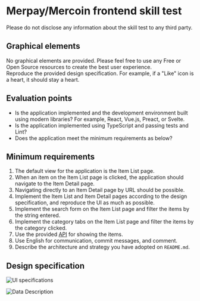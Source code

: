 # Merpay/Mercoin frontend skill test

Please do not disclose any information about the skill test to any third party.

## Graphical elements

No graphical elements are provided. Please feel free to use any Free or Open Source resources to create the best user experience.  
Reproduce the provided design specification. For example, if a "Like" icon is a heart, it should stay a heart.

## Evaluation points

* Is the application implemented and the development environment built using modern libraries? For example, React, Vue.js, Preact, or Svelte.
* Is the application implemented using TypeScript and passing tests and Lint?
* Does the application meet the minimum requirements as below?

## Minimum requirements

1. The default view for the application is the Item List page.
2. When an item on the Item List page is clicked, the application should navigate to the Item Detail page.
3. Navigating directly to an Item Detail page by URL should be possible.
4. Implement the Item List and Item Detail pages according to the design specification, and reproduce the UI as much as possible.
5. Implement the search form on the Item List page and filter the items by the string entered.
6. Implement the category tabs on the Item List page and filter the items by the category clicked.
7. Use the provided [API](./API.md) for showing the items.
8. Use English for communication, commit messages, and comment.
9. Describe the architecture and strategy you have adopted on `README.md`.

## Design specification

![UI specifications](./image/1.png)

![Data Description](./image/2.png)

